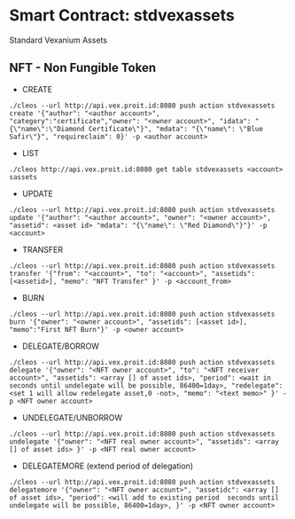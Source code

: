 # Smart Contract: stdvexassets
Standard Vexanium Assets

## NFT - Non Fungible Token

* CREATE

`./cleos --url http://api.vex.proit.id:8080 push action stdvexassets create '{"author": "<author account>", "category":"certificate","owner": "<owner account>", "idata": "{\"name\":\"Diamond Certificate\"}", "mdata": "{\"name\": \"Blue Safir\"}", "requireclaim": 0}' -p <author account>`

* LIST

`./cleos http://api.vex.proit.id:8080 get table stdvexassets <account> sassets`

* UPDATE

`./cleos --url http://api.vex.proit.id:8080 push action stdvexassets update '{"author": "<author account>", "owner": "<owner account>", "assetid": <asset id> "mdata": "{\"name\": \"Red Diamond\"}"}' -p <account>`

* TRANSFER

`./cleos --url http://api.vex.proit.id:8080 push action stdvexassets transfer '{"from": "<account>", "to": "<account>", "assetids": [<assetid>], "memo": "NFT Transfer" }' -p <account_from>`

* BURN

`./cleos --url http://api.vex.proit.id:8080 push action stdvexassets burn '{"owner": "<owner account>", "assetids": [<asset id>], "memo":"First NFT Burn"}' -p <owner account>`

* DELEGATE/BORROW

`./cleos --url http://api.vex.proit.id:8080 push action stdvexassets delegate '{"owner": "<NFT owner account>", "to": "<NFT receiver account>", "assetids": <array [] of asset ids>, "period": <wait in seconds until undelegate will be possible, 86400=1day>, "redelegate": <set 1 will allow redelegate asset,0 -not>, "memo": "<text memo>" }' -p <NFT owner account>`

* UNDELEGATE/UNBORROW

`./cleos --url http://api.vex.proit.id:8080 push action stdvexassets undelegate '{"owner": "<NFT real owner account>", "assetids": <array [] of asset ids> }' -p <NFT real owner account>`

* DELEGATEMORE (extend period of delegation)

`./cleos --url http://api.vex.proit.id:8080 push action stdvexassets delegatemore '{"owner": "<NFT owner account>", "assetidc": <array [] of asset ids>, "period": <will add to existing period  seconds until undelegate will be possible, 86400=1day>, }' -p <NFT owner account>`
